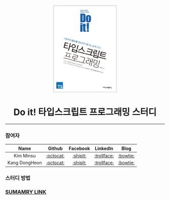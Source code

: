 <h1 align="center">
<br>
  <img src="book_logo.jpg" alt="Book Logo" width=200">
  <br/><br/>
  Do it! 타입스크립트 프로그래밍 스터디
</h1>

---

### 참여자

|     Name      |                   Github                   |                              Facebook                               |                             LinkedIn                              |                   Blog                   |
| :-----------: | :----------------------------------------: | :-----------------------------------------------------------------: | :---------------------------------------------------------------: | :--------------------------------------: |
|   Kim Minsu   | [:octocat:](https://github.com/alstn2468)  | [:shipit:](https://www.facebook.com/profile.php?id=100003769223078) |  [:trollface:](https://www.linkedin.com/in/minsu-kim-336289160/)  | [:bowtie:](https://alstn2468.github.io/) |
| Kang DongHeon | [:octocat:](https://github.com/daniel2231) |        [:shipit:](https://www.facebook.com/daniel.kang.5249)        | [:trollface:](https://www.linkedin.com/in/kang-daniel-a1a18a179/) | [:bowtie:](https://youturn.tech/about/)  |

### 스터디 방법


### [SUMAMRY LINK](./Summary/main.md)